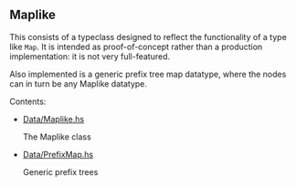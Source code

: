 ## Maplike

This consists of a typeclass designed to reflect the functionality of
a type like `Map`. It is intended as proof-of-concept rather than a
production implementation: it is not very full-featured.

Also implemented is a generic prefix tree map datatype, where the
nodes can in turn be any Maplike datatype.

Contents:

* [Data/Maplike.hs](src-maplike/Data/Maplike.hs)

    The Maplike class

* [Data/PrefixMap.hs](src-maplike/Data/PrefixMap.hs)

    Generic prefix trees
